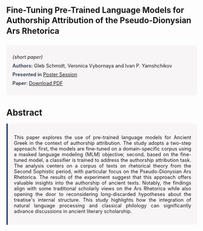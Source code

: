 
<style>    
    h2 {
        margin-top: 0;
        margin-bottom: 1.5rem;
        line-height: 1.3;
    }
    
    h3 {
        margin-top: 2rem;
        margin-bottom: 1rem;
        font-size: 1.4rem;
        font-weight:bold;
    }
    
    .metadata {
        background-color: rgba(96,24,67,0.03);
        padding: 1rem;
        font-size:0.8rem;
        border-radius: 6px;
        margin-bottom: 2rem;
    }
    
    .metadata p {
        margin: 0.5rem 0;
    }
    
    .abstract {
        text-align: justify;
        font-size:0.8rem;
        padding: 1rem;
        background-color: rgba(96,24,67,0.03);
        border-left: 4px solid #2c5282;
        border-radius: 0 6px 6px 0;
    }
    
    strong {
        color: #2d3748;
        font-weight: 600;
    }
</style>
<main role="main">
<h2>Fine-Tuning Pre-Trained Language Models for Authorship Attribution of the Pseudo-Dionysian Ars Rhetorica</h2>

<section class="metadata">
<p style='font-size:0.8rem'><i>(short paper)</i></p>
<p><strong>Authors:</strong> Gleb Schmidt, Veronica Vybornaya and Ivan P. Yamshchikov</p>
<p><strong>Presented in</strong> <a href="/programme/#postersession">Poster Session</a></p>
<p><strong>Paper:</strong> <a href="https://ceur-ws.org/Vol-3834/paper139.pdf">Download PDF</a></p>
</section>

<section>
<h3>Abstract</h3>
<div class="abstract">
<p>This paper explores the use of pre-trained language models for Ancient Greek in the context of authorship attribution. The study adopts a two-step approach: first, the models are fine-tuned on a domain-specific corpus using a masked language modeling (MLM) objective; second, based on the fine-tuned model, a classifier is trained to address the authorship attribution task. The analysis centers on a corpus of texts on rhetorical theory from the Second Sophistic period, with particular focus on the Pseudo-Dionysian  Ars Rhetorica. The results of the experiment suggest that this approach offers valuable insights into the authorship of ancient texts. Notably, the findings align with some traditional scholarly views on the  Ars Rhetorica  while also opening the door to reconsidering long-discarded hypotheses about the treatise's internal structure. This study highlights how the integration of natural language processing and classical philology can significantly advance discussions in ancient literary scholarship.</p>
</div>
</section>
</main>